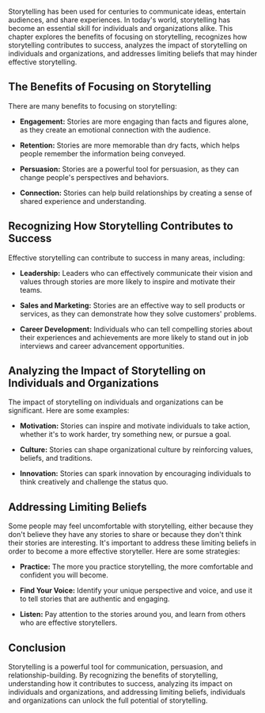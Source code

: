 
Storytelling has been used for centuries to communicate ideas, entertain audiences, and share experiences. In today's world, storytelling has become an essential skill for individuals and organizations alike. This chapter explores the benefits of focusing on storytelling, recognizes how storytelling contributes to success, analyzes the impact of storytelling on individuals and organizations, and addresses limiting beliefs that may hinder effective storytelling.

The Benefits of Focusing on Storytelling
----------------------------------------

There are many benefits to focusing on storytelling:

* **Engagement:** Stories are more engaging than facts and figures alone, as they create an emotional connection with the audience.

* **Retention:** Stories are more memorable than dry facts, which helps people remember the information being conveyed.

* **Persuasion:** Stories are a powerful tool for persuasion, as they can change people's perspectives and behaviors.

* **Connection:** Stories can help build relationships by creating a sense of shared experience and understanding.

Recognizing How Storytelling Contributes to Success
---------------------------------------------------

Effective storytelling can contribute to success in many areas, including:

* **Leadership:** Leaders who can effectively communicate their vision and values through stories are more likely to inspire and motivate their teams.

* **Sales and Marketing:** Stories are an effective way to sell products or services, as they can demonstrate how they solve customers' problems.

* **Career Development:** Individuals who can tell compelling stories about their experiences and achievements are more likely to stand out in job interviews and career advancement opportunities.

Analyzing the Impact of Storytelling on Individuals and Organizations
---------------------------------------------------------------------

The impact of storytelling on individuals and organizations can be significant. Here are some examples:

* **Motivation:** Stories can inspire and motivate individuals to take action, whether it's to work harder, try something new, or pursue a goal.

* **Culture:** Stories can shape organizational culture by reinforcing values, beliefs, and traditions.

* **Innovation:** Stories can spark innovation by encouraging individuals to think creatively and challenge the status quo.

Addressing Limiting Beliefs
---------------------------

Some people may feel uncomfortable with storytelling, either because they don't believe they have any stories to share or because they don't think their stories are interesting. It's important to address these limiting beliefs in order to become a more effective storyteller. Here are some strategies:

* **Practice:** The more you practice storytelling, the more comfortable and confident you will become.

* **Find Your Voice:** Identify your unique perspective and voice, and use it to tell stories that are authentic and engaging.

* **Listen:** Pay attention to the stories around you, and learn from others who are effective storytellers.

Conclusion
----------

Storytelling is a powerful tool for communication, persuasion, and relationship-building. By recognizing the benefits of storytelling, understanding how it contributes to success, analyzing its impact on individuals and organizations, and addressing limiting beliefs, individuals and organizations can unlock the full potential of storytelling.
